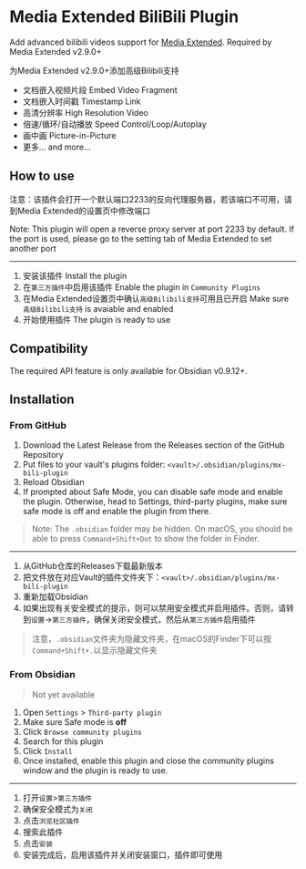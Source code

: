 # Media Extended BiliBili Plugin

Add advanced bilibili videos support for [Media Extended](https://github.com/aidenlx/media-extended). Required by Media Extended v2.9.0+

为Media Extended v2.9.0+添加高级Bilibili支持

- 文档嵌入视频片段 Embed Video Fragment
- 文档嵌入时间戳 Timestamp Link
- 高清分辨率 High Resolution Video
- 倍速/循环/自动播放 Speed Control/Loop/Autoplay
- 画中画 Picture-in-Picture
- 更多... and more...

## How to use

注意：该插件会打开一个默认端口2233的反向代理服务器，若该端口不可用，请到Media Extended的设置页中修改端口

Note: This plugin will open a reverse proxy server at port 2233 by default. If the port is used, please go to the setting tab of Media Extended to set another port

***

1. 安装该插件 Install the plugin
2. 在`第三方插件`中启用该插件 Enable the plugin in `Community Plugins`
3. 在Media Extended设置页中确认`高级Bilibili支持`可用且已开启 Make sure `高级Bilibili支持` is avaiable and enabled
4. 开始使用插件 The plugin is ready to use

## Compatibility

The required API feature is only available for Obsidian v0.9.12+.

## Installation

### From GitHub

1. Download the Latest Release from the Releases section of the GitHub Repository
2. Put files to your vault's plugins folder: `<vault>/.obsidian/plugins/mx-bili-plugin`  
3. Reload Obsidian
4. If prompted about Safe Mode, you can disable safe mode and enable the plugin.
Otherwise, head to Settings, third-party plugins, make sure safe mode is off and
enable the plugin from there.

> Note: The `.obsidian` folder may be hidden. On macOS, you should be able to press `Command+Shift+Dot` to show the folder in Finder.

***

1. 从GitHub仓库的Releases下载最新版本
2. 把文件放在对应Vault的插件文件夹下：`<vault>/.obsidian/plugins/mx-bili-plugin`
3. 重新加载Obsidian
4. 如果出现有关安全模式的提示，则可以禁用安全模式并启用插件。否则，请转到`设置`→`第三方插件`，确保关闭安全模式，然后从`第三方插件`启用插件

> 注意，`.obsidian`文件夹为隐藏文件夹，在macOS的Finder下可以按`Command+Shift+.`以显示隐藏文件夹

### From Obsidian

> Not yet available

1. Open `Settings` > `Third-party plugin`
2. Make sure Safe mode is **off**
3. Click `Browse community plugins`
4. Search for this plugin
5. Click `Install`
6. Once installed, enable this plugin and close the community plugins window and the plugin is ready to use.

***

1. 打开`设置`>`第三方插件`
2. 确保安全模式为`关闭`
3. 点击`浏览社区插件`
4. 搜索此插件
5. 点击`安装`
6. 安装完成后，启用该插件并关闭安装窗口，插件即可使用
